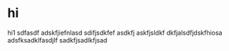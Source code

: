 # hi
hi1
sdfasdf adskfjiefnlasd sdifjsdkfef asdkfj
askfjsldkf
dkfjalsdfjdskfhiosa
adsfksadklfasdjlf
sadkfjsadlkfjsad
